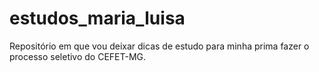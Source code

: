 # estudos_maria_luisa
Repositório em que vou deixar dicas de estudo para minha prima fazer o processo seletivo do CEFET-MG.
